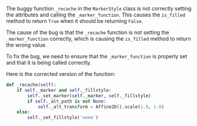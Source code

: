 The buggy function `_recache` in the `MarkerStyle` class is not correctly setting the attributes and calling the `_marker_function`. This causes the `is_filled` method to return `True` when it should be returning `False`.

The cause of the bug is that the `_recache` function is not setting the `_marker_function` correctly, which is causing the `is_filled` method to return the wrong value.

To fix the bug, we need to ensure that the `_marker_function` is properly set and that it is being called correctly.

Here is the corrected version of the function:

```python
def _recache(self):
    if self._marker and self._fillstyle:
        self._set_marker(self._marker, self._fillstyle)
        if self._alt_path is not None:
            self._alt_transform = Affine2D().scale(1.0, 1.0)
    else:
        self._set_fillstyle('none')
```